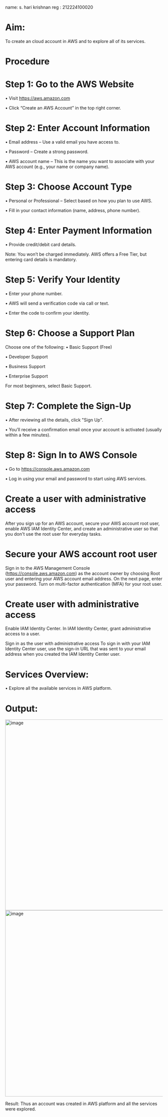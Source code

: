 name: s. hari krishnan
reg : 212224100020
# Aim:
To create an cloud account in AWS and to explore all of its services.

# Procedure
# Step 1: Go to the AWS Website
• Visit https://aws.amazon.com

• Click “Create an AWS Account” in the top right corner.

# Step 2: Enter Account Information
• Email address – Use a valid email you have access to.

• Password – Create a strong password.

• AWS account name – This is the name you want to associate with your AWS account (e.g., your name or company name).

# Step 3: Choose Account Type
• Personal or Professional – Select based on how you plan to use AWS.

• Fill in your contact information (name, address, phone number).

# Step 4: Enter Payment Information
• Provide credit/debit card details.

Note: You won’t be charged immediately. AWS offers a Free Tier, but entering card details is mandatory.

# Step 5: Verify Your Identity
• Enter your phone number.

• AWS will send a verification code via call or text.

• Enter the code to confirm your identity.

# Step 6: Choose a Support Plan
Choose one of the following: • Basic Support (Free)

• Developer Support

• Business Support

• Enterprise Support

For most beginners, select Basic Support.

# Step 7: Complete the Sign-Up
• After reviewing all the details, click "Sign Up".

• You’ll receive a confirmation email once your account is activated (usually within a few minutes).

# Step 8: Sign In to AWS Console
• Go to https://console.aws.amazon.com

• Log in using your email and password to start using AWS services.

# Create a user with administrative access
After you sign up for an AWS account, secure your AWS account root user, enable AWS IAM Identity Center, and create an administrative user so that you don't use the root user for everyday tasks.

# Secure your AWS account root user
Sign in to the AWS Management Console (https://console.aws.amazon.com) as the account owner by choosing Root user and entering your AWS account email address. On the next page, enter your password. Turn on multi-factor authentication (MFA) for your root user.

# Create user with administrative access
Enable IAM Identity Center. In IAM Identity Center, grant administrative access to a user.

Sign in as the user with administrative access
To sign in with your IAM Identity Center user, use the sign-in URL that was sent to your email address when you created the IAM Identity Center user.

# Services Overview:
• Explore all the available services in AWS platform.

# Output:
<img width="1071" height="610" alt="image" src="https://github.com/user-attachments/assets/585e0a72-0c70-4242-ad51-c4ac23a9beef" />


<img width="1066" height="596" alt="image" src="https://github.com/user-attachments/assets/9355f8ab-4407-4ea6-ab1b-a5d1f3c54cf9" />


Result:
Thus an account was created in AWS platform and all the services were explored.
